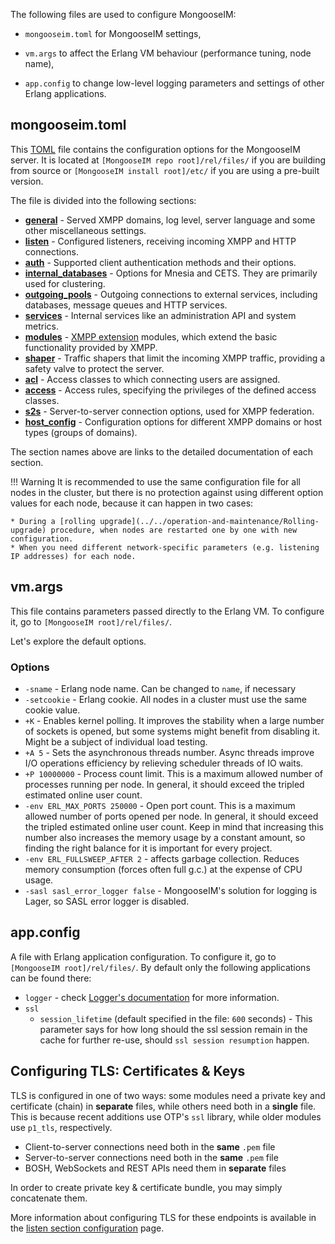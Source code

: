 The following files are used to configure MongooseIM:

* `mongooseim.toml` for MongooseIM settings,

* `vm.args` to affect the Erlang VM behaviour (performance tuning, node name),

* `app.config` to change low-level logging parameters and settings of other Erlang applications.

## mongooseim.toml

This [TOML](https://github.com/toml-lang/toml) file contains the configuration options for the MongooseIM server. It is located at `[MongooseIM repo root]/rel/files/` if you are building from source or `[MongooseIM install root]/etc/` if you are using a pre-built version.

The file is divided into the following sections:

* [**general**](general.md) - Served XMPP domains, log level, server language and some other miscellaneous settings.
* [**listen**](listen.md) - Configured listeners, receiving incoming XMPP and HTTP connections.
* [**auth**](auth.md) - Supported client authentication methods and their options.
* [**internal_databases**](internal-databases.md) - Options for Mnesia and CETS. They are primarily used for clustering.
* [**outgoing_pools**](outgoing-connections.md) - Outgoing connections to external services, including databases, message queues and HTTP services.
* [**services**](Services.md) - Internal services like an administration API and system metrics.
* [**modules**](Modules.md) - [XMPP extension](https://xmpp.org/extensions/) modules, which extend the basic functionality provided by XMPP.
* [**shaper**](shaper.md) - Traffic shapers that limit the incoming XMPP traffic, providing a safety valve to protect the server.
* [**acl**](acl.md) - Access classes to which connecting users are assigned.
* [**access**](access.md) - Access rules, specifying the privileges of the defined access classes.
* [**s2s**](s2s.md) - Server-to-server connection options, used for XMPP federation.
* [**host_config**](host_config.md) - Configuration options for different XMPP domains or host types (groups of domains).

The section names above are links to the detailed documentation of each section.

!!! Warning
    It is recommended to use the same configuration file for all nodes in the cluster, but there is no protection against using different option values for each node, because it can happen in two cases:

    * During a [rolling upgrade](../../operation-and-maintenance/Rolling-upgrade) procedure, when nodes are restarted one by one with new configuration.
    * When you need different network-specific parameters (e.g. listening IP addresses) for each node.

## vm.args

This file contains parameters passed directly to the Erlang VM. To configure it, go to `[MongooseIM root]/rel/files/`.

Let's explore the default options.

### Options

* `-sname` - Erlang node name. Can be changed to `name`, if necessary
* `-setcookie` - Erlang cookie. All nodes in a cluster must use the same cookie value.
* `+K` - Enables kernel polling. It improves the stability when a large number of sockets is opened, but some systems might benefit from disabling it. Might be a subject of individual load testing.
* `+A 5` - Sets the asynchronous threads number. Async threads improve I/O operations efficiency by relieving scheduler threads of IO waits.
* `+P 10000000` - Process count limit. This is a maximum allowed number of processes running per node. In general, it should exceed the tripled estimated online user count.
* `-env ERL_MAX_PORTS 250000` - Open port count. This is a maximum allowed number of ports opened per node. In general, it should exceed the tripled estimated online user count. Keep in mind that increasing this number also increases the memory usage by a constant amount, so finding the right balance for it is important for every project.
* `-env ERL_FULLSWEEP_AFTER 2` - affects garbage collection. Reduces memory consumption (forces often full g.c.) at the expense of CPU usage.
* `-sasl sasl_error_logger false` - MongooseIM's solution for logging is Lager, so SASL error logger is disabled.

## app.config

A file with Erlang application configuration. To configure it, go to `[MongooseIM root]/rel/files/`.
By default only the following applications can be found there:

* `logger` - check [Logger's documentation](https://erlang.org/doc/man/logger.html) for more information.
* `ssl`
    * `session_lifetime` (default specified in the file: `600` seconds) - This parameter says for how long should the ssl session remain in the cache for further re-use, should `ssl session resumption` happen.

## Configuring TLS: Certificates & Keys

TLS is configured in one of two ways: some modules need a private key and certificate (chain) in __separate__ files, while others need both in a __single__ file. This is because recent additions use OTP's `ssl` library, while older modules use `p1_tls`, respectively.

* Client-to-server connections need both in the __same__ `.pem` file
* Server-to-server connections need both in the __same__ `.pem` file
* BOSH, WebSockets and REST APIs need them in __separate__ files

In order to create private key & certificate bundle, you may simply concatenate them.

More information about configuring TLS for these endpoints is available in the [listen section configuration](../listeners/listen-c2s.md#tls-options-for-c2s) page.
